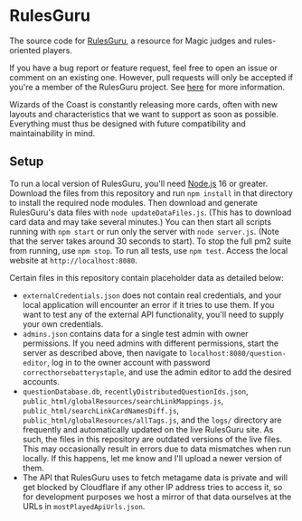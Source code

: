 # RulesGuru
The source code for [RulesGuru](http://rulesguru.org/), a resource for Magic judges and rules-oriented players.

If you have a bug report or feature request, feel free to open an issue or comment on an existing one. However, pull requests will only be accepted if you're a member of the RulesGuru project. See [here](https://rulesguru.org/get-involved) for more information.

Wizards of the Coast is constantly releasing more cards, often with new layouts and characteristics that we want to support as soon as possible. Everything must thus be designed with future compatibility and maintainability in mind.

## Setup
To run a local version of RulesGuru, you'll need [Node.js](https://nodejs.org/en/) 16 or greater. Download the files from this repository and run `npm install` in that directory to install the required node modules. Then download and generate RulesGuru's data files with `node updateDataFiles.js`. (This has to download card data and may take several minutes.) You can then start all scripts running with `npm start` or run only the server with `node server.js`. (Note that the server takes around 30 seconds to start). To stop the full pm2 suite from running, use `npm stop`. To run all tests, use `npm test`. Access the local website at `http://localhost:8080`.

Certain files in this repository contain placeholder data as detailed below:

* `externalCredentials.json` does not contain real credentials, and your local application will encounter an error if it tries to use them. If you want to test any of the external API functionality, you'll need to supply your own credentials.
* `admins.json` contains data for a single test admin with owner permissions. If you need admins with different permissions, start the server as described above, then navigate to `localhost:8080/question-editor`, log in to the owner account with password `correcthorsebatterystaple`, and use the admin editor to add the desired accounts.
* `questionDatabase.db`, `recentlyDistributedQuestionIds.json`, `public_html/globalResources/searchLinkMappings.js`, `public_html/searchLinkCardNamesDiff.js`, `public_html/globalResources/allTags.js`, and the `logs/` directory are frequently and automatically updated on the live RulesGuru site. As such, the files in this repository are outdated versions of the live files. This may occasionally result in errors due to data mismatches when run locally. If this happens, let me know and I'll upload a newer version of them.
* The API that RulesGuru uses to fetch metagame data is private and will get blocked by Cloudflare if any other IP address tries to access it, so for development purposes we host a mirror of that data ourselves at the URLs in `mostPlayedApiUrls.json`.
